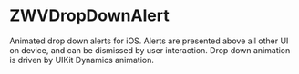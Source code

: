 # ZWVDropDownAlert

Animated drop down alerts for iOS. Alerts are presented above all other UI on device, and can be dismissed by user interaction. Drop down animation is driven by UIKit Dynamics animation.
